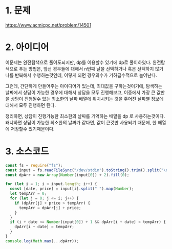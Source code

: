 # 1. 문제

https://www.acmicpc.net/problem/14501

# 2. 아이디어

이문제는 완전탐색으로 풀어도되지만, dp를 이용할수 있기에 dp로 풀이하였다. 완전탐색으로 푸는 방법은, 앞선 경우들에 대해서 n번째 날을 선택하거나 혹은 선택하지 않거나를 반복해서 수행하는것인데, 이렇게 되면 경우의수가 기하급수적으로 늘어난다.

그런데, 간단하게 만들어주는 아이디어가 있는데, 최대값을 구하는것이기에, 탐색하는 날짜에서 상담이 가능한 경우에 대해서 상담을 모두 진행해보고, 이중에서 가장 큰 값만을 상담이 진행될수 있는 최소한의 날짜 배열에 위치시키는 것을 주어진 날짜별 정보에 대해서 모두 진행하면 된다.

정리하면, 상담이 진행가능한 최소한의 날짜를 기억하는 배열을 dp 로 사용하는것이다. 왜냐하면 상담이 가능한 최소한의 날짜가 같다면, 값이 큰것만 사용되기 때문에, 한 배열에 저장할수 있기때문이다.

# 3. 소스코드

```javascript
const fs = require("fs");
const input = fs.readFileSync("/dev/stdin").toString().trim().split("\n");
const dpArr = new Array(Number(input[0]) + 2).fill(0);

for (let i = 1; i < input.length; i++) {
  const [date, price] = input[i].split(" ").map(Number);
  let tempArr = 0;
  for (let j = 0; j <= i; j++) {
    if (dpArr[j] + price > tempArr) {
      tempArr = dpArr[j] + price;
    }
  }
  if (i + date <= Number(input[0]) + 1 && dpArr[i + date] < tempArr) {
    dpArr[i + date] = tempArr;
  }
}
console.log(Math.max(...dpArr));
```
